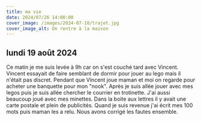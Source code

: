 ```yaml
---
title: ma vie
date: 2024/07/26 14:00:00
cover_image: /images/2024-07-10/trajet.jpg
cover_image_alt: On rentre à la maison
---
```

## lundi 19 août 2024 ##
Ce matin je me suis levée à 9h car on s'est couché tard avec Vincent. 
Vincent essayait de faire semblant de dormir pour jouer au lego mais il n'était pas discret.
Pendant que Vincent joue maman et moi on regarde pour acheter une banquette pour mon "nook".
Après je suis allée jouer avec mes legos puis je suis allée chercher le courrier en trotinette. J'ai aussi beaucoup joué avec mes minettes.
Dans la boite aux lettres il y avait une carte postale et plein de publicités.
Quand je suis revenue j'ai écrit mes 100 mots puis maman les a relu. Nous avons corrigé les fautes ensemble.







 